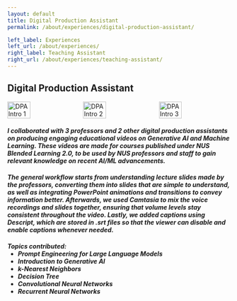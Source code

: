 ```yaml
---
layout: default
title: Digital Production Assistant
permalink: /about/experiences/digital-production-assistant/

left_label: Experiences
left_url: /about/experiences/
right_label: Teaching Assistant
right_url: /about/experiences/teaching-assistant/
---
```


<!-- !PAGE CONTENT! -->
<div id="page-about-experiences" class="w3-main">
  <section id="digital-production-assistant" class="w3-container">
    <h2><b>Digital Production Assistant</b></h2>
    <div style="display:flex; justify-content:center; gap:10px; align-items:center;">
      <img src="/assets/gif/dpa_intro1.gif" alt="DPA Intro 1" style="width:32%;">
      <img src="/assets/gif/dpa_intro2.gif" alt="DPA Intro 2" style="width:32%;">
      <img src="/assets/gif/dpa_intro3.gif" alt="DPA Intro 3" style="width:32%;">
    </div>
    <h5 style="margin-bottom:20px">
      I collaborated with 3 professors and 2 other digital production assistants on producing engaging
      educational videos on Generative AI and Machine Learning. These videos are made for courses published
      under NUS Blended Learning 2.0, to be used by NUS professors and staff to gain relevant knowledge on 
      recent AI/ML advancements.
    </h5>
    <h5 style="margin-bottom:20px">
      The general workflow starts from understanding lecture slides made by the professors, converting them 
      into slides that are simple to understand, as well as integrating PowerPoint animations and transitions 
      to convey information better. Afterwards, we used Camtasia to mix the voice recordings and slides together,
      ensuring that volume levels stay consistent throughout the video. Lastly, we added captions using Descript,
      which are stored in .srt files so that the viewer can disable and enable captions whenever needed.
    </h5>
    <h5>
      Topics contributed:
      <ul style="margin-top:0;">
        <li>Prompt Engineering for Large Language Models</li>
        <li>Introduction to Generative AI</li>
        <li>k-Nearest Neighbors</li>
        <li>Decision Tree</li>
        <li>Convolutional Neural Networks</li>
        <li>Recurrent Neural Networks</li>
      </ul>
    </h5>
  </section>
</div>

